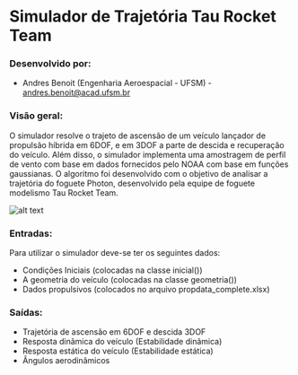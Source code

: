 # Simulador de Trajetória Tau Rocket Team
### Desenvolvido por:
* Andres Benoit (Engenharia Aeroespacial - UFSM) - andres.benoit@acad.ufsm.br

### Visão geral:
O simulador resolve o trajeto de ascensão de um veículo lançador de propulsão híbrida em 6DOF, e em 3DOF a parte de descida e recuperação do veículo. Além disso, o simulador implementa uma amostragem de perfil de vento com base em dados fornecidos pelo NOAA com base em funções gaussianas. O algoritmo foi desenvolvido com o objetivo de analisar a trajetória do foguete Photon, desenvolvido pela equipe de foguete modelismo Tau Rocket Team.

![alt text](https://github.com/Andres2704/Rocket-Trajectory/blob/master/images/logo_horizontal_tau.png)

### Entradas:
Para utilizar o simulador deve-se ter os seguintes dados:
* Condições Iniciais (colocadas na classe inicial())
* A geometria do veículo (colocadas na classe geometria())
* Dados propulsivos (colocados no arquivo propdata_complete.xlsx)

### Saídas:
* Trajetória de ascensão em 6DOF e descida 3DOF
* Resposta dinâmica do veículo (Estabilidade dinâmica)
* Resposta estática do veículo (Estabilidade estática)
* Ângulos aerodinâmicos
